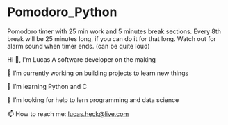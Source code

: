 # Pomodoro_Python

Pomodoro timer with 25 min work and 5 minutes break sections.
Every 8th break will be 25 minutes long, if you can do it for that long.
Watch out for alarm sound when timer ends. (can be quite loud)

Hi 👋, I'm Lucas A software developer on the making

🔭 I’m currently working on building projects to learn new things

🌱 I’m learning Python and C

🤝 I’m looking for help to lern programming and data science

📫 How to reach me: lucas.heck@live.com
